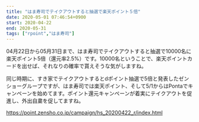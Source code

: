 ```yaml
---
title: "はま寿司でテイクアウトすると抽選で楽天ポイント５倍"
date: 2020-05-01 07:46:54+0900
start: 2020-04-22
end: 2020-05-31
tags: ["rpoint","はま寿司"]
---
```

04月22日から05月31日まで、はま寿司でテイクアウトすると抽選で10000名に楽天ポイント5倍（還元率2.5%）です。10000名ということで、楽天ポイントカードを出せば、それなりの確率で貰えそうな気がしますね。

同じ時期に、すき家でテイクアウトするとdポイント抽選で5倍と発表したゼンショーグループですが、はま寿司では楽天ポイント、そして5/1からはPontaでキャンペーンを始めてます。ポイント還元キャンペーンが着実にテイクアウトを促進し、外出自粛を促してますね。

https://point.zensho.co.jp/campaign/hs_20200422_r/index.html

